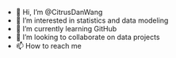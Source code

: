 - 👋 Hi, I’m @CitrusDanWang
- 👀 I’m interested in statistics and data modeling
- 🌱 I’m currently learning GitHub
- 💞️ I’m looking to collaborate on data projects
- 📫 How to reach me

<!---
CitrusDanWang/CitrusDanWang is a ✨ special ✨ repository because its `README.md` (this file) appears on your GitHub profile.
You can click the Preview link to take a look at your changes.
--->
